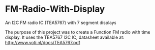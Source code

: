 # FM-Radio-With-Display
An I2C FM radio IC (TEA5767) with 7 segment displays

The purpose of this project was to create a Function FM radio with time display.
It uses the TEA5767 I2C IC, datasheet available at: http://www.voti.nl/docs/TEA5767.pdf

